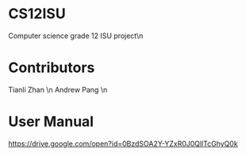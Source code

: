 # CS12ISU
Computer science grade 12 ISU project\n
# Contributors
Tianli Zhan \n
Andrew Pang \n
# User Manual
https://drive.google.com/open?id=0BzdSOA2Y-YZxR0J0QllTcGhyQ0k
